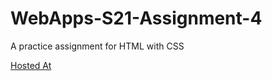 # WebApps-S21-Assignment-4
A practice assignment for HTML with CSS

[Hosted At](https://44-563-web-apps-s21.github.io/webapps-s21-assignment-4-VarshithReddyBairy/)

